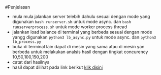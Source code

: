 #Penjelasan
- mula mula jalankan server telebih dahulu sesuai dengan mode yang digunakan `bash runserver.sh` untuk mode async. dan `bash runserverprocess.sh` untuk mode worker process thread
- jalankan load balance di terminal yang berbeda sesuai dengan mode yangg digunakan `python3 lb_async.py` untuk mode async. dan `python3 lb_process.py`
- buka di terminal lain dapat di mesin yang sama atau di mesin yan berbeda untuk melakukan analsis hasil dengan tingkat concurency 10,50,100,150,200
- catat dari hasilnya
- hasil dapat dilihat pada link berikut <a href="[https://github.com/rm77/progjar](https://docs.google.com/document/d/1eGPHDQtvA4Asn30LWtE51UU1hlyn8TWK9fbC4gDyEWk/edit?usp=sharing)">klik disini</a>
